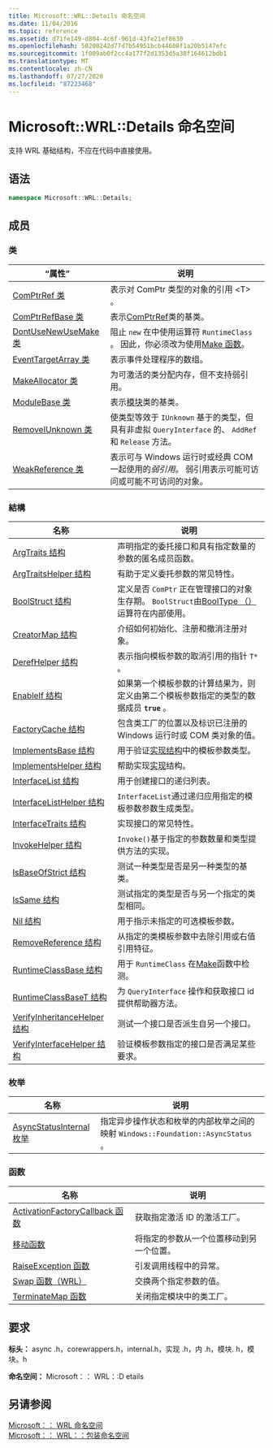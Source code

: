 ```yaml
---
title: Microsoft::WRL::Details 命名空间
ms.date: 11/04/2016
ms.topic: reference
ms.assetid: d71fe149-d804-4c6f-961d-43fe21ef8630
ms.openlocfilehash: 50208242d77d7b54951bcb44608f1a20b5147efc
ms.sourcegitcommit: 1f009ab0f2cc4a177f2d1353d5a38f164612bdb1
ms.translationtype: MT
ms.contentlocale: zh-CN
ms.lasthandoff: 07/27/2020
ms.locfileid: "87223468"
---
```

# <a name="microsoftwrldetails-namespace"></a>Microsoft::WRL::Details 命名空间

支持 WRL 基础结构，不应在代码中直接使用。

## <a name="syntax"></a>语法

```cpp
namespace Microsoft::WRL::Details;
```

## <a name="members"></a>成员

### <a name="classes"></a>类

|“属性”|说明|
|----------|-----------------|
|[ComPtrRef 类](comptrref-class.md)|表示对 ComPtr 类型的对象的引用 \<T> 。|
|[ComPtrRefBase 类](comptrrefbase-class.md)|表示[ComPtrRef](comptrref-class.md)类的基类。|
|[DontUseNewUseMake 类](dontusenewusemake-class.md)|阻止 `new` 在中使用运算符 `RuntimeClass` 。 因此，你必须改为使用[Make 函数](make-function.md)。|
|[EventTargetArray 类](eventtargetarray-class.md)|表示事件处理程序的数组。|
|[MakeAllocator 类](makeallocator-class.md)|为可激活的类分配内存，但不支持弱引用。|
|[ModuleBase 类](modulebase-class.md)|表示[模块](module-class.md)类的基类。|
|[RemoveIUnknown 类](removeiunknown-class.md)|使类型等效于 `IUnknown` 基于的类型，但具有非虚拟 `QueryInterface` 的、 `AddRef` 和 `Release` 方法。|
|[WeakReference 类](weakreference-class.md)|表示可与 Windows 运行时或经典 COM 一起使用的*弱引用*。 弱引用表示可能可访问或可能不可访问的对象。|

### <a name="structures"></a>結構

|名称|说明|
|----------|-----------------|
|[ArgTraits 结构](argtraits-structure.md)|声明指定的委托接口和具有指定数量的参数的匿名成员函数。|
|[ArgTraitsHelper 结构](argtraitshelper-structure.md)|有助于定义委托参数的常见特性。|
|[BoolStruct 结构](boolstruct-structure.md)|定义是否 `ComPtr` 正在管理接口的对象生存期。 `BoolStruct`由[BoolType （）](comptr-class.md#operator-microsoft-wrl-details-booltype)运算符在内部使用。|
|[CreatorMap 结构](creatormap-structure.md)|介绍如何初始化、注册和撤消注册对象。|
|[DerefHelper 结构](derefhelper-structure.md)|表示指向模板参数的取消引用的指针 `T*` 。|
|[EnableIf 结构](enableif-structure.md)|如果第一个模板参数的计算结果为，则定义由第二个模板参数指定的类型的数据成员 **`true`** 。|
|[FactoryCache 结构](factorycache-structure.md)|包含类工厂的位置以及标识已注册的 Windows 运行时或 COM 类对象的值。|
|[ImplementsBase 结构](implementsbase-structure.md)|用于验证[实现结构](implements-structure.md)中的模板参数类型。|
|[ImplementsHelper 结构](implementshelper-structure.md)|帮助实现[实现](implements-structure.md)结构。|
|[InterfaceList 结构](interfacelist-structure.md)|用于创建接口的递归列表。|
|[InterfaceListHelper 结构](interfacelisthelper-structure.md)|`InterfaceList`通过递归应用指定的模板参数参数生成类型。|
|[InterfaceTraits 结构](interfacetraits-structure.md)|实现接口的常见特性。|
|[InvokeHelper 结构](invokehelper-structure.md)|`Invoke()`基于指定的参数数量和类型提供方法的实现。|
|[IsBaseOfStrict 结构](isbaseofstrict-structure.md)|测试一种类型是否是另一种类型的基类。|
|[IsSame 结构](issame-structure.md)|测试指定的类型是否与另一个指定的类型相同。|
|[Nil 结构](nil-structure.md)|用于指示未指定的可选模板参数。|
|[RemoveReference 结构](removereference-structure.md)|从指定的类模板参数中去除引用或右值引用特征。|
|[RuntimeClassBase 结构](runtimeclassbase-structure.md)|用于 `RuntimeClass` 在[Make](make-function.md)函数中检测。|
|[RuntimeClassBaseT 结构](runtimeclassbaset-structure.md)|为 `QueryInterface` 操作和获取接口 id 提供帮助器方法。|
|[VerifyInheritanceHelper 结构](verifyinheritancehelper-structure.md)|测试一个接口是否派生自另一个接口。|
|[VerifyInterfaceHelper 结构](verifyinterfacehelper-structure.md)|验证模板参数指定的接口是否满足某些要求。|

### <a name="enumerations"></a>枚举

|名称|说明|
|----------|-----------------|
|[AsyncStatusInternal 枚举](asyncstatusinternal-enumeration.md)|指定异步操作状态和枚举的内部枚举之间的映射 `Windows::Foundation::AsyncStatus` 。|

### <a name="functions"></a>函数

|名称|说明|
|----------|-----------------|
|[ActivationFactoryCallback 函数](activationfactorycallback-function.md)|获取指定激活 ID 的激活工厂。|
|[移动函数](move-function.md)|将指定的参数从一个位置移动到另一个位置。|
|[RaiseException 函数](raiseexception-function.md)|引发调用线程中的异常。|
|[Swap 函数（WRL）](swap-function-wrl.md)|交换两个指定参数的值。|
|[TerminateMap 函数](terminatemap-function.md)|关闭指定模块中的类工厂。|

## <a name="requirements"></a>要求

**标头：** async .h，corewrappers.h，internal.h，实现 .h，内 .h，模块. h，模块。h

**命名空间：** Microsoft：： WRL：:D etails

## <a name="see-also"></a>另请参阅

[Microsoft：： WRL 命名空间](microsoft-wrl-namespace.md)<br/>
[Microsoft：： WRL：：包装命名空间](microsoft-wrl-wrappers-namespace.md)

